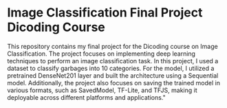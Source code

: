# Image Classification Final Project Dicoding Course
This repository contains my final project for the Dicoding course on Image Classification. The project focuses on implementing deep learning techniques to perform an image classification task. In this project, I used a dataset to classify garbages into 10 categories. For the model, I utilized a pretrained DenseNet201 layer and built the architecture using a Sequential model. Additionally, the project also focuses on saving the trained model in various formats, such as SavedModel, TF-Lite, and TFJS, making it deployable across different platforms and applications."
